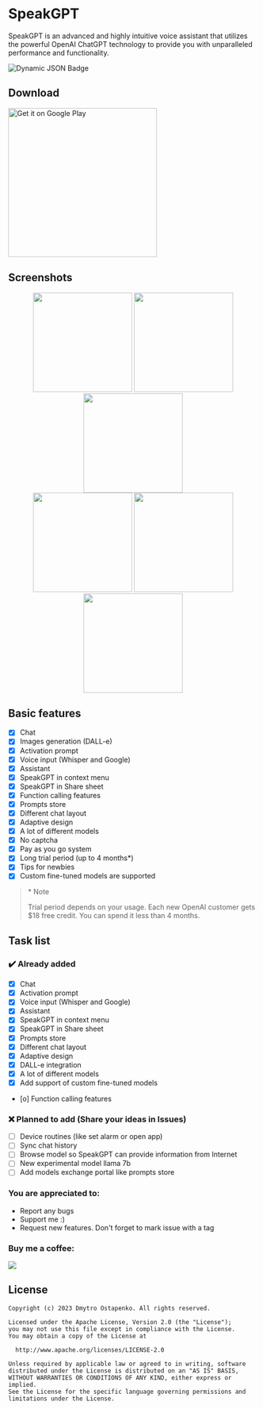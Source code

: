 # SpeakGPT

SpeakGPT is an advanced and highly intuitive voice assistant that utilizes the powerful OpenAI ChatGPT technology to provide you with unparalleled performance and functionality.

![Dynamic JSON Badge](https://img.shields.io/badge/dynamic/json?url=https%3A%2F%2Fgpt.teslasoft.org%2Fstatistics.php&query=download_count&label=downloads&color=green)

[//]: # (## Web app &#40;very early access&#41;)

[//]: # ()
[//]: # (<a href = "https://gpt.teslasoft.org/">https://gpt.teslasoft.org/</a>)

## Download

<a href='https://play.google.com/store/apps/details?id=org.teslasoft.assistant&pcampaignid=pcampaignidMKT-Other-global-all-co-prtnr-py-PartBadge-Mar2515-1'><img alt='Get it on Google Play' src='https://play.google.com/intl/en_us/badges/static/images/badges/en_badge_web_generic.png' width='300'/></a>

## Screenshots

<div align = "center">
	<img src="https://gpt.teslasoft.org/s/1.png" width="200"/>
	<img src="https://gpt.teslasoft.org/s/2.png" width="200"/>
	<img src="https://gpt.teslasoft.org/s/3.png" width="200"/>
</div>
<div align = "center">
	<img src="https://gpt.teslasoft.org/s/4.png" width="200"/>
	<img src="https://gpt.teslasoft.org/s/5.png" width="200"/>
	<img src="https://gpt.teslasoft.org/s/6.png" width="200"/>
</div>

## Basic features

- [x] Chat
- [x] Images generation (DALL-e)
- [x] Activation prompt
- [x] Voice input (Whisper and Google)
- [x] Assistant
- [x] SpeakGPT in context menu
- [x] SpeakGPT in Share sheet
- [x] Function calling features
- [x] Prompts store
- [x] Different chat layout
- [x] Adaptive design
- [x] A lot of different models
- [x] No captcha
- [x] Pay as you go system
- [x] Long trial period (up to 4 months*)
- [x] Tips for newbies
- [x] Custom fine-tuned models are supported

> \* Note
>
> Trial period depends on your usage. Each new OpenAI customer gets $18 free credit. You can spend it less than 4 months.

## Task list

### ✔️ Already added

- [x] Chat
- [x] Activation prompt
- [x] Voice input (Whisper and Google)
- [x] Assistant
- [x] SpeakGPT in context menu
- [x] SpeakGPT in Share sheet
- [x] Prompts store
- [x] Different chat layout
- [x] Adaptive design
- [x] DALL-e integration
- [x] A lot of different models
- [x] Add support of custom fine-tuned models
- [o] Function calling features

### ❌ Planned to add (Share your ideas in Issues)

- [ ] Device routines (like set alarm or open app)
- [ ] Sync chat history
- [ ] Browse model so SpeakGPT can provide information from Internet
- [ ] New experimental model llama 7b
- [ ] Add models exchange portal like prompts store

### You are appreciated to:

- Report any bugs
- Support me :)
- Request new features. Don't forget to mark issue with a tag


### Buy me a coffee:

<a href = "https://www.paypal.com/donate/?hosted_button_id=KR6BRY2BPEQTL"><img src = "https://www.paypalobjects.com/en_US/i/btn/btn_donateCC_LG.gif"></a>

## License

```
Copyright (c) 2023 Dmytro Ostapenko. All rights reserved.

Licensed under the Apache License, Version 2.0 (the "License");
you may not use this file except in compliance with the License.
You may obtain a copy of the License at

  http://www.apache.org/licenses/LICENSE-2.0

Unless required by applicable law or agreed to in writing, software
distributed under the License is distributed on an "AS IS" BASIS,
WITHOUT WARRANTIES OR CONDITIONS OF ANY KIND, either express or implied.
See the License for the specific language governing permissions and
limitations under the License.
```